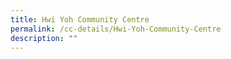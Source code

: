 ```yaml
---
title: Hwi Yoh Community Centre
permalink: /cc-details/Hwi-Yoh-Community-Centre
description: ""
---
```

